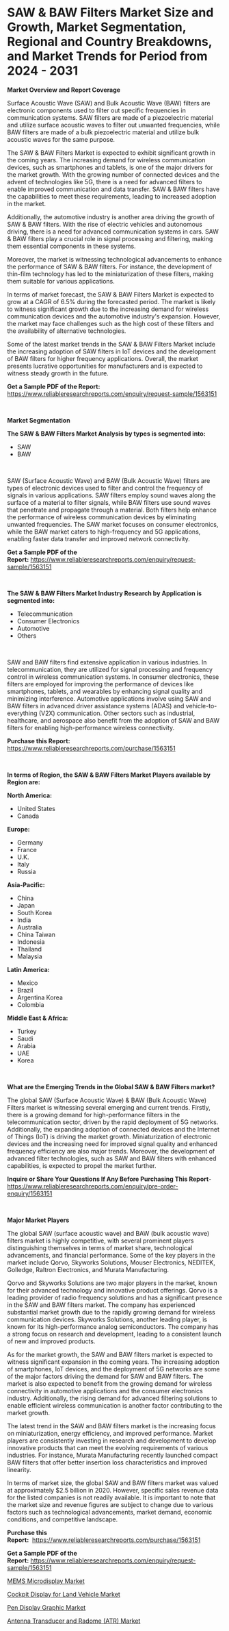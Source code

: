 <p><h1>SAW & BAW Filters Market Size and Growth, Market Segmentation, Regional and Country Breakdowns, and Market Trends for Period from 2024 -  2031</h1></p><p><strong>Market Overview and Report Coverage</strong></p>
<p><p>Surface Acoustic Wave (SAW) and Bulk Acoustic Wave (BAW) filters are electronic components used to filter out specific frequencies in communication systems. SAW filters are made of a piezoelectric material and utilize surface acoustic waves to filter out unwanted frequencies, while BAW filters are made of a bulk piezoelectric material and utilize bulk acoustic waves for the same purpose.</p><p>The SAW & BAW Filters Market is expected to exhibit significant growth in the coming years. The increasing demand for wireless communication devices, such as smartphones and tablets, is one of the major drivers for the market growth. With the growing number of connected devices and the advent of technologies like 5G, there is a need for advanced filters to enable improved communication and data transfer. SAW & BAW filters have the capabilities to meet these requirements, leading to increased adoption in the market.</p><p>Additionally, the automotive industry is another area driving the growth of SAW & BAW filters. With the rise of electric vehicles and autonomous driving, there is a need for advanced communication systems in cars. SAW & BAW filters play a crucial role in signal processing and filtering, making them essential components in these systems.</p><p>Moreover, the market is witnessing technological advancements to enhance the performance of SAW & BAW filters. For instance, the development of thin-film technology has led to the miniaturization of these filters, making them suitable for various applications.</p><p>In terms of market forecast, the SAW & BAW Filters Market is expected to grow at a CAGR of 6.5% during the forecasted period. The market is likely to witness significant growth due to the increasing demand for wireless communication devices and the automotive industry's expansion. However, the market may face challenges such as the high cost of these filters and the availability of alternative technologies.</p><p>Some of the latest market trends in the SAW & BAW Filters Market include the increasing adoption of SAW filters in IoT devices and the development of BAW filters for higher frequency applications. Overall, the market presents lucrative opportunities for manufacturers and is expected to witness steady growth in the future.</p></p>
<p><strong>Get a Sample PDF of the Report:</strong> <a href="https://www.reliableresearchreports.com/enquiry/request-sample/1563151">https://www.reliableresearchreports.com/enquiry/request-sample/1563151</a></p>
<p>&nbsp;</p>
<p><strong>Market Segmentation</strong></p>
<p><strong>The SAW & BAW Filters Market Analysis by types is segmented into:</strong></p>
<p><ul><li>SAW</li><li>BAW</li></ul></p>
<p>&nbsp;</p>
<p><p>SAW (Surface Acoustic Wave) and BAW (Bulk Acoustic Wave) filters are types of electronic devices used to filter and control the frequency of signals in various applications. SAW filters employ sound waves along the surface of a material to filter signals, while BAW filters use sound waves that penetrate and propagate through a material. Both filters help enhance the performance of wireless communication devices by eliminating unwanted frequencies. The SAW market focuses on consumer electronics, while the BAW market caters to high-frequency and 5G applications, enabling faster data transfer and improved network connectivity.</p></p>
<p><strong>Get a Sample PDF of the Report:</strong>&nbsp;<a href="https://www.reliableresearchreports.com/enquiry/request-sample/1563151">https://www.reliableresearchreports.com/enquiry/request-sample/1563151</a></p>
<p>&nbsp;</p>
<p><strong>The SAW & BAW Filters Market Industry Research by Application is segmented into:</strong></p>
<p><ul><li>Telecommunication</li><li>Consumer Electronics</li><li>Automotive</li><li>Others</li></ul></p>
<p>&nbsp;</p>
<p><p>SAW and BAW filters find extensive application in various industries. In telecommunication, they are utilized for signal processing and frequency control in wireless communication systems. In consumer electronics, these filters are employed for improving the performance of devices like smartphones, tablets, and wearables by enhancing signal quality and minimizing interference. Automotive applications involve using SAW and BAW filters in advanced driver assistance systems (ADAS) and vehicle-to-everything (V2X) communication. Other sectors such as industrial, healthcare, and aerospace also benefit from the adoption of SAW and BAW filters for enabling high-performance wireless connectivity.</p></p>
<p><strong>Purchase this Report:</strong>&nbsp; <a href="https://www.reliableresearchreports.com/purchase/1563151">https://www.reliableresearchreports.com/purchase/1563151</a></p>
<p>&nbsp;</p>
<p><strong>In terms of Region, the SAW & BAW Filters Market Players available by Region are:</strong></p>
<p>
    <p> <strong> North America: </strong>
        <ul>
            <li>United States</li>
            <li>Canada</li>
        </ul>
        </p> 
    <p> <strong> Europe: </strong>
        <ul>
            <li>Germany</li>
            <li>France</li>
            <li>U.K.</li>
            <li>Italy</li>
            <li>Russia</li>
        </ul>
        </p> 
    <p> <strong> Asia-Pacific: </strong>
        <ul>
            <li>China</li>
            <li>Japan</li>
            <li>South Korea</li>
            <li>India</li>
            <li>Australia</li>
            <li>China Taiwan</li>
            <li>Indonesia</li>
            <li>Thailand</li>
            <li>Malaysia</li>
        </ul>
        </p> 
    <p> <strong> Latin America: </strong>
        <ul>
            <li>Mexico</li>
            <li>Brazil</li>
            <li>Argentina Korea</li>
            <li>Colombia</li>
        </ul>
        </p> 
    <p> <strong> Middle East & Africa: </strong>
        <ul>
            <li>Turkey</li>
            <li>Saudi</li>
            <li>Arabia</li>
            <li>UAE</li>
            <li>Korea</li>
        </ul>
    </p>
    </p>
<p>&nbsp;</p>
<p><strong>What are the Emerging Trends in the Global SAW & BAW Filters market?</strong></p>
<p><p>The global SAW (Surface Acoustic Wave) & BAW (Bulk Acoustic Wave) Filters market is witnessing several emerging and current trends. Firstly, there is a growing demand for high-performance filters in the telecommunication sector, driven by the rapid deployment of 5G networks. Additionally, the expanding adoption of connected devices and the Internet of Things (IoT) is driving the market growth. Miniaturization of electronic devices and the increasing need for improved signal quality and enhanced frequency efficiency are also major trends. Moreover, the development of advanced filter technologies, such as SAW and BAW filters with enhanced capabilities, is expected to propel the market further.</p></p>
<p><strong>Inquire or Share Your Questions If Any Before Purchasing This Report</strong>- <a href="https://www.reliableresearchreports.com/enquiry/pre-order-enquiry/1563151">https://www.reliableresearchreports.com/enquiry/pre-order-enquiry/1563151</a></p>
<p>&nbsp;</p>
<p><strong>Major Market Players</strong></p>
<p><p>The global SAW (surface acoustic wave) and BAW (bulk acoustic wave) filters market is highly competitive, with several prominent players distinguishing themselves in terms of market share, technological advancements, and financial performance. Some of the key players in the market include Qorvo, Skyworks Solutions, Mouser Electronics, NEDITEK, Golledge, Raltron Electronics, and Murata Manufacturing.</p><p>Qorvo and Skyworks Solutions are two major players in the market, known for their advanced technology and innovative product offerings. Qorvo is a leading provider of radio frequency solutions and has a significant presence in the SAW and BAW filters market. The company has experienced substantial market growth due to the rapidly growing demand for wireless communication devices. Skyworks Solutions, another leading player, is known for its high-performance analog semiconductors. The company has a strong focus on research and development, leading to a consistent launch of new and improved products.</p><p>As for the market growth, the SAW and BAW filters market is expected to witness significant expansion in the coming years. The increasing adoption of smartphones, IoT devices, and the deployment of 5G networks are some of the major factors driving the demand for SAW and BAW filters. The market is also expected to benefit from the growing demand for wireless connectivity in automotive applications and the consumer electronics industry. Additionally, the rising demand for advanced filtering solutions to enable efficient wireless communication is another factor contributing to the market growth.</p><p>The latest trend in the SAW and BAW filters market is the increasing focus on miniaturization, energy efficiency, and improved performance. Market players are consistently investing in research and development to develop innovative products that can meet the evolving requirements of various industries. For instance, Murata Manufacturing recently launched compact BAW filters that offer better insertion loss characteristics and improved linearity.</p><p>In terms of market size, the global SAW and BAW filters market was valued at approximately $2.5 billion in 2020. However, specific sales revenue data for the listed companies is not readily available. It is important to note that the market size and revenue figures are subject to change due to various factors such as technological advancements, market demand, economic conditions, and competitive landscape.</p></p>
<p><strong>Purchase this Report:</strong>&nbsp;&nbsp;<a href="https://www.reliableresearchreports.com/purchase/1563151">https://www.reliableresearchreports.com/purchase/1563151</a></p>
<p></p>
<p><strong>Get a Sample PDF of the Report:</strong>&nbsp;<a href="https://www.reliableresearchreports.com/enquiry/request-sample/1563151">https://www.reliableresearchreports.com/enquiry/request-sample/1563151</a></p>
<p><p><a href="https://github.com/bmorecock/Market-Research-Report-List-1/blob/main/mems-microdisplay-market.md">MEMS Microdisplay Market</a></p><p><a href="https://github.com/lylyparadise/Market-Research-Report-List-1/blob/main/cockpit-display-for-land-vehicle-market.md">Cockpit Display for Land Vehicle Market</a></p><p><a href="https://github.com/angelajermaine/Market-Research-Report-List-1/blob/main/pen-display-graphic-market.md">Pen Display Graphic Market</a></p><p><a href="https://github.com/laholand/Market-Research-Report-List-1/blob/main/antenna-transducer-and-radome-atr-market.md">Antenna Transducer and Radome (ATR) Market</a></p></p>